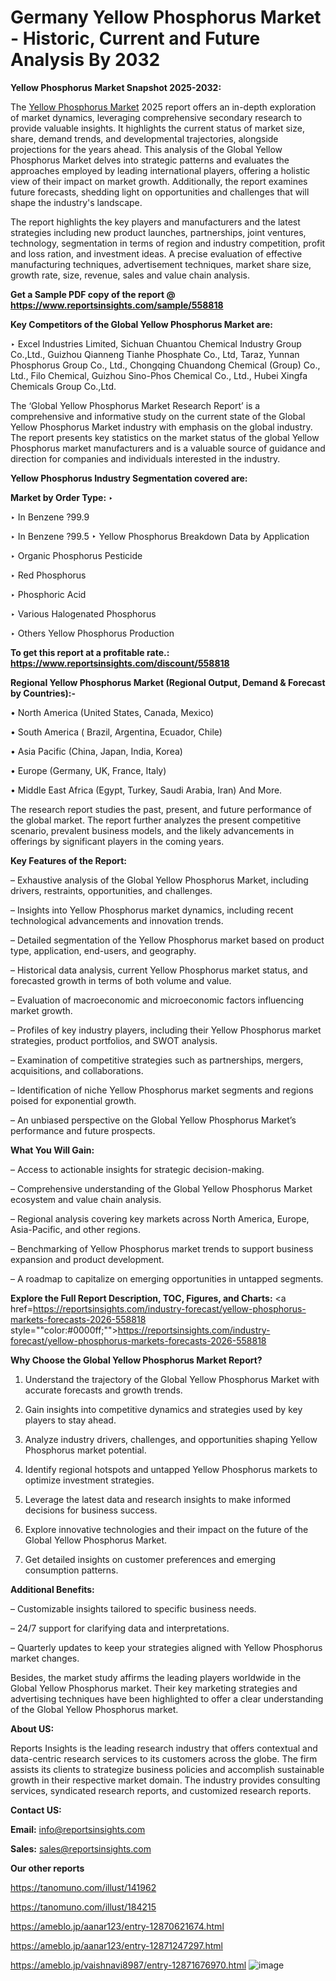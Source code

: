 # Germany Yellow Phosphorus Market - Historic, Current and Future Analysis By 2032

<strong>Yellow Phosphorus Market Snapshot 2025-2032:</strong>

The <a href=https://www.reportsinsights.com/sample/558818>Yellow Phosphorus Market</a> 2025 report offers an in-depth exploration of market dynamics, leveraging comprehensive secondary research to provide valuable insights. It highlights the current status of market size, share, demand trends, and developmental trajectories, alongside projections for the years ahead. This analysis of the Global Yellow Phosphorus Market delves into strategic patterns and evaluates the approaches employed by leading international players, offering a holistic view of their impact on market growth. Additionally, the report examines future forecasts, shedding light on opportunities and challenges that will shape the industry's landscape.

The report highlights the key players and manufacturers and the latest strategies including new product launches, partnerships, joint ventures, technology, segmentation in terms of region and industry competition, profit and loss ration, and investment ideas. A precise evaluation of effective manufacturing techniques, advertisement techniques, market share size, growth rate, size, revenue, sales and value chain analysis.

<strong>Get a Sample PDF copy of the report @ <a href=https://www.reportsinsights.com/sample/558818 style=color:#0000ff;>https://www.reportsinsights.com/sample/558818</a></strong>

<strong>Key Competitors of the Global Yellow Phosphorus Market are:</strong>

‣ Excel Industries Limited, Sichuan Chuantou Chemical Industry Group Co.,Ltd., Guizhou Qianneng Tianhe Phosphate Co., Ltd, Taraz, Yunnan Phosphorus Group Co., Ltd., Chongqing Chuandong Chemical (Group) Co., Ltd., Filo Chemical, Guizhou Sino-Phos Chemical Co., Ltd., Hubei Xingfa Chemicals Group Co.,Ltd.

The ‘Global Yellow Phosphorus Market Research Report’ is a comprehensive and informative study on the current state of the Global Yellow Phosphorus Market industry with emphasis on the global industry. The report presents key statistics on the market status of the global Yellow Phosphorus market manufacturers and is a valuable source of guidance and direction for companies and individuals interested in the industry.

<strong>Yellow Phosphorus Industry Segmentation covered are:</strong>

<strong>Market by Order Type: </strong>
‣ 

‣ In Benzene ?99.9

‣ In Benzene ?99.5
‣ Yellow Phosphorus Breakdown Data by Application

‣ Organic Phosphorus Pesticide

‣ Red Phosphorus

‣ Phosphoric Acid

‣ Various Halogenated Phosphorus

‣ Others
Yellow Phosphorus Production

<strong>To get this report at a profitable rate.: <a href=https://www.reportsinsights.com/discount/558818 style=color:#0000ff;>https://www.reportsinsights.com/discount/558818</a></strong>

<strong>Regional Yellow Phosphorus Market (Regional Output, Demand &amp; Forecast by Countries):-</strong>

• North America (United States, Canada, Mexico)

• South America ( Brazil, Argentina, Ecuador, Chile)

• Asia Pacific (China, Japan, India, Korea)

• Europe (Germany, UK, France, Italy)

• Middle East Africa (Egypt, Turkey, Saudi Arabia, Iran) And More.

The research report studies the past, present, and future performance of the global market. The report further analyzes the present competitive scenario, prevalent business models, and the likely advancements in offerings by significant players in the coming years.

<strong>Key Features of the Report:</strong>

– Exhaustive analysis of the Global Yellow Phosphorus Market, including drivers, restraints, opportunities, and challenges.

– Insights into Yellow Phosphorus market dynamics, including recent technological advancements and innovation trends.

– Detailed segmentation of the Yellow Phosphorus market based on product type, application, end-users, and geography.

– Historical data analysis, current Yellow Phosphorus market status, and forecasted growth in terms of both volume and value.

– Evaluation of macroeconomic and microeconomic factors influencing market growth.

– Profiles of key industry players, including their Yellow Phosphorus market strategies, product portfolios, and SWOT analysis.

– Examination of competitive strategies such as partnerships, mergers, acquisitions, and collaborations.

– Identification of niche Yellow Phosphorus market segments and regions poised for exponential growth.

– An unbiased perspective on the Global Yellow Phosphorus Market’s performance and future prospects.

<strong>What You Will Gain:</strong>

– Access to actionable insights for strategic decision-making.

– Comprehensive understanding of the Global Yellow Phosphorus Market ecosystem and value chain analysis.

– Regional analysis covering key markets across North America, Europe, Asia-Pacific, and other regions.

– Benchmarking of Yellow Phosphorus market trends to support business expansion and product development.

– A roadmap to capitalize on emerging opportunities in untapped segments.

<strong>Explore the Full Report Description, TOC, Figures, and Charts:</strong>
<a href=https://reportsinsights.com/industry-forecast/yellow-phosphorus-markets-forecasts-2026-558818 style=""color:#0000ff;"">https://reportsinsights.com/industry-forecast/yellow-phosphorus-markets-forecasts-2026-558818</a>

<strong>Why Choose the Global Yellow Phosphorus Market Report?</strong>

1. Understand the trajectory of the Global Yellow Phosphorus Market with accurate forecasts and growth trends.

2. Gain insights into competitive dynamics and strategies used by key players to stay ahead.

3. Analyze industry drivers, challenges, and opportunities shaping Yellow Phosphorus market potential.

4. Identify regional hotspots and untapped Yellow Phosphorus markets to optimize investment strategies.

5. Leverage the latest data and research insights to make informed decisions for business success.

6. Explore innovative technologies and their impact on the future of the Global Yellow Phosphorus Market.

7. Get detailed insights on customer preferences and emerging consumption patterns.

<strong>Additional Benefits:</strong>

– Customizable insights tailored to specific business needs.

– 24/7 support for clarifying data and interpretations.

– Quarterly updates to keep your strategies aligned with Yellow Phosphorus market changes.

Besides, the market study affirms the leading players worldwide in the Global Yellow Phosphorus market. Their key marketing strategies and advertising techniques have been highlighted to offer a clear understanding of the Global Yellow Phosphorus market.

<strong><strong>About US</strong>:</strong>

Reports Insights is the leading research industry that offers contextual and data-centric research services to its customers across the globe. The firm assists its clients to strategize business policies and accomplish sustainable growth in their respective market domain. The industry provides consulting services, syndicated research reports, and customized research reports.

<strong>Contact US:</strong>

<p class=><b>Email:</b> <a href=mailto:info@reportsinsights.com>info@reportsinsights.com</a></p>
<p class=><b>Sales:</b> <a href=mailto:sales@reportsinsights.com>sales@reportsinsights.com</a></p>

<strong>Our other reports</strong>

<a href=https://tanomuno.com/illust/141962>https://tanomuno.com/illust/141962</a>

<a href=https://tanomuno.com/illust/184215>https://tanomuno.com/illust/184215</a>

<a href=https://ameblo.jp/aanar123/entry-12870621674.html>https://ameblo.jp/aanar123/entry-12870621674.html</a>

<a href=https://ameblo.jp/aanar123/entry-12871247297.html>https://ameblo.jp/aanar123/entry-12871247297.html</a>

<a href=https://ameblo.jp/vaishnavi8987/entry-12871676970.html>https://ameblo.jp/vaishnavi8987/entry-12871676970.html</a>
![image](https://github.com/user-attachments/assets/c490e7f3-fce5-4510-8f81-abe553c3b4e6)
